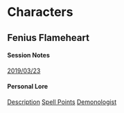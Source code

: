 <!-- TITLE: Ike's Character Notes -->
<!-- SUBTITLE: Compiled Info on Characters -->

# Characters
## Fenius Flameheart
#### Session Notes
[2019/03/23](characters/fenius/fenius-notes-2019-03-23)
#### Personal Lore
[Description](characters/fenius/fenius-description)
[Spell Points](characters/fenius/fenius-spell-points)
[Demonologist](characters/fenius/fenius-demonologist)

